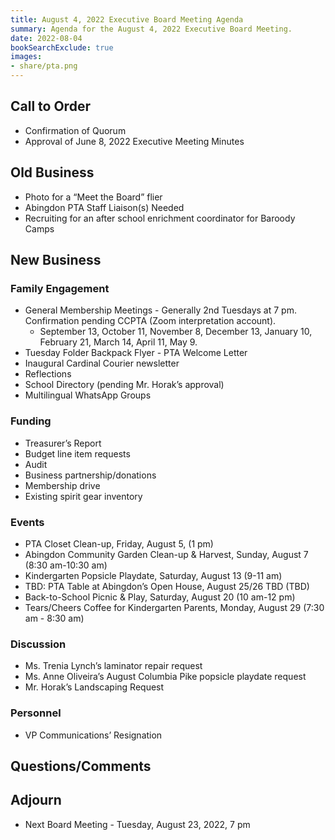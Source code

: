 ```yaml
---
title: August 4, 2022 Executive Board Meeting Agenda
summary: Agenda for the August 4, 2022 Executive Board Meeting.
date: 2022-08-04
bookSearchExclude: true
images:
- share/pta.png
---
```


## Call to Order
- Confirmation of Quorum
- Approval of June 8, 2022 Executive Meeting Minutes

## Old Business
- Photo for a “Meet the Board” flier
- Abingdon PTA Staff Liaison(s) Needed
- Recruiting for an after school enrichment coordinator for Baroody Camps

## New Business

### Family Engagement
- General Membership Meetings - Generally 2nd Tuesdays at 7 pm. Confirmation pending CCPTA (Zoom interpretation account).
    - September 13, October 11, November 8, December 13, January 10, February 21, March 14, April 11, May 9.
- Tuesday Folder Backpack Flyer - PTA Welcome Letter
- Inaugural Cardinal Courier newsletter
- Reflections
- School Directory (pending Mr. Horak’s approval)
- Multilingual WhatsApp Groups

### Funding
- Treasurer’s Report 
- Budget line item requests
- Audit
- Business partnership/donations
- Membership drive
- Existing spirit gear inventory

### Events
- PTA Closet Clean-up, Friday, August 5, (1 pm)
- Abingdon Community Garden Clean-up & Harvest, Sunday, August 7 (8:30 am-10:30 am)
- Kindergarten Popsicle Playdate, Saturday, August 13 (9-11 am)
- TBD: PTA Table at Abingdon’s Open House, August 25/26 TBD (TBD)
- Back-to-School Picnic & Play, Saturday, August 20 (10 am-12 pm)
- Tears/Cheers Coffee for Kindergarten Parents, Monday, August 29 (7:30 am - 8:30 am) 
 
### Discussion
- Ms. Trenia Lynch’s laminator repair request
- Ms. Anne Oliveira’s August Columbia Pike popsicle playdate request
- Mr. Horak’s Landscaping Request

### Personnel
- VP Communications’ Resignation

## Questions/Comments

## Adjourn
- Next Board Meeting - Tuesday, August 23, 2022, 7 pm
